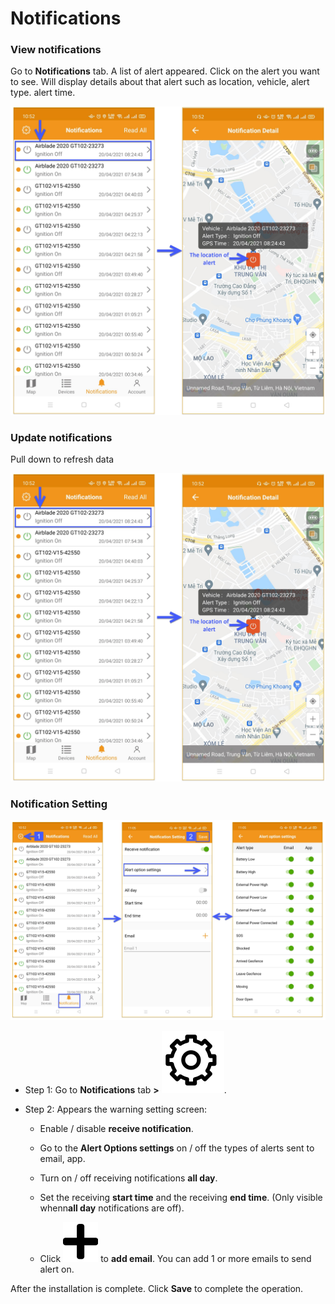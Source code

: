 # Notifications

### View notifications
Go to **Notifications** tab. A list of alert appeared. Click on the alert you want to see. Will display details about that alert such as location, vehicle, alert type. alert time.

<span class="icon-left5">![Interface Web](/docs/assets/images/web-english/gotrack365-el/location365-alert.jpg)

### Update notifications

Pull down to refresh data

<span class="icon-left4">![Interface Web](/docs/assets/images/web-english/gotrack365-el/location365-alert.jpg)

### Notification Setting

<span style="display:block;text-align:center">![Interface Web](/docs/assets/images/web-english/gotrack365-el/notification-setting.jpg)

* Step 1: Go to **Notifications** tab **>** <span class="icon-left ">![Ok](/docs/assets/images/web-interface/icon/SVG/icons8-gear.svg).

* Step 2: Appears the warning setting screen:

    * Enable / disable **receive notification**.

    * Go to the **Alert Options settings** on / off the types of alerts sent to email, app.
    * Turn on / off receiving notifications **all day**.
    * Set the receiving **start time** and the receiving **end time**. (Only visible whenn**all day** notifications are off).
    * Click <span class="icon-left svg-filter-info">![Ok](/docs/assets/images/web-interface/icon/SVG/plus.svg) to **add email**. You can add 1 or more emails to send alert on.

After the installation is complete. Click **Save** to complete the operation.